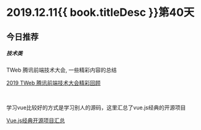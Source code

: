 # 2019.12.11{{ book.titleDesc }}第40天


## 今日推荐

##### 技术类

TWeb 腾讯前端技术大会, 一些精彩内容的总结

[2019 TWeb 腾讯前端技术大会精彩回顾](https://juejin.im/post/5dd20202e51d453ff47f9c81)

<br />

学习vue比较好的方式是学习别人的源码，这里汇总了vue.js经典的开源项目

[Vue.js经典开源项目汇总](http://www.html5dw.com/post/5570)


